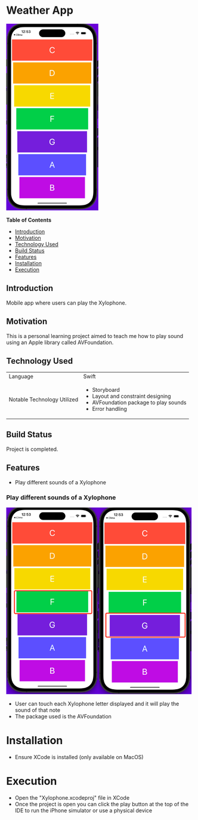 # Weather App
<img src="ExampleScreenshots/xylophone.jpg" height="500">

**Table of Contents**
- [Introduction](#introduction)
- [Motivation](#motivation)
- [Technology Used](#technologyUsed)
- [Build Status](#buildStatus)
- [Features](#features)
- [Installation](#installation)
- [Execution](#execution)

## Introduction <a name="introduction"></a>
Mobile app where users can play the Xylophone.

## Motivation <a name="motivation"></a>
This is a personal learning project aimed to teach me how to play sound using an Apple library called AVFoundation.

## Technology Used <a name="technologyUsed"></a>
<table>
  <tbody>
    <tr>
      <td>Language</td>
      <td>Swift</td>
    </tr>
    <tr>
      <td>Notable Technology Utilized</td>
      <td>
        <ul>
          <li>Storyboard</li>
          <li>Layout and constraint designing</li>
          <li>AVFoundation package to play sounds</li>
          <li>Error handling</li>
        </ul>
      </td>
    </tr>
  </tbody>
</table>

## Build Status <a name="buildStatus"></a>
Project is completed.

## Features <a name="features"></a>
- Play different sounds of a Xylophone

### Play different sounds of a Xylophone

<img src="ExampleScreenshots/playF.jpg" height="500"><img src="ExampleScreenshots/playG.jpg" height="500">

* User can touch each Xylophone letter displayed and it will play the sound of that note
* The package used is the AVFoundation

# Installation <a name="installation"></a>
* Ensure XCode is installed (only available on MacOS)

# Execution <a name="execution"></a>
* Open the "Xylophone.xcodeproj" file in XCode
* Once the project is open you can click the play button at the top of the IDE to run the iPhone simulator or use a physical device
